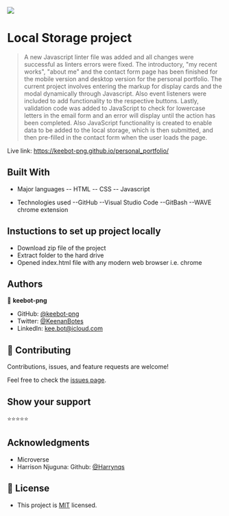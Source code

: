 ![](https://img.shields.io/badge/Microverse-blueviolet)

# Local Storage project


> A new Javascript linter file was added and all changes were successful as linters errors were fixed. The introductory, "my recent works", "about me" and the contact form page has been finished for the mobile version and desktop version for the personal portfolio. The current project involves entering the markup for display cards and the modal dynamically through Javascript. Also event listeners were included to add functionality to the respective buttons. Lastly, validation code was added to JavaScript to check for lowercase letters in the email form and an error will display until the action has been completed. Also JavaScript functionality is created to enable data to be added to the local storage, which is then submitted, and then pre-filled in the contact form when the user loads the page.


Live link: https://keebot-png.github.io/personal_portfolio/

## Built With

- Major languages
--  HTML
--  CSS
--  Javascript

- Technologies used
--GitHub
--Visual Studio Code
--GitBash
--WAVE chrome extension

## Instuctions to set up project locally
 - Download zip file of the project
 - Extract folder to the hard drive
 - Opened index.html file with any modern web browser i.e. chrome


## Authors

👤 **keebot-png**

- GitHub: [@keebot-png](https://github.com/keebot-png)
- Twitter: [@KeenanBotes](https://twitter.com/KeenanBotes)
- LinkedIn: [kee.bot@icloud.com](https://www.linkedin.com/in/keenan-botes-947043160)

## 🤝 Contributing

Contributions, issues, and feature requests are welcome!

Feel free to check the [issues page](../../issues/).

## Show your support

 ⭐️⭐️⭐️⭐️⭐

## Acknowledgments

- Microverse
- Harrison Njuguna: Github: [@Harrynqs](https://github.com/Harrynoqs)

## 📝 License

- This project is [MIT](./MIT.md) licensed.
